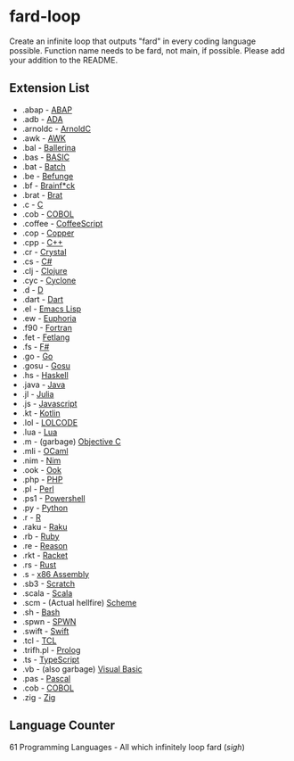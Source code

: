 # fard-loop
Create an infinite loop that outputs "fard" in every coding language possible. Function name needs to be fard, not main, if possible. Please add your addition to the README.

## Extension List
- .abap - [ABAP](https://en.wikipedia.org/wiki/ABAP)
- .adb - [ADA](https://en.wikipedia.org/wiki/Ada_(programming_language))
- .arnoldc - [ArnoldC](https://github.com/lhartikk/ArnoldC)
- .awk - [AWK](https://en.wikipedia.org/wiki/AWK)
- .bal - [Ballerina](https://ballerina.io/)
- .bas - [BASIC](https://en.wikipedia.org/wiki/BASIC)
- .bat - [Batch](https://en.wikipedia.org/wiki/Batch_file)
- .be - [Befunge](https://github.com/SystemFw/Befunge-93)
- .bf - [Brainf\*ck](https://en.m.wikipedia.org/wiki/Brainfuck)
- .brat - [Brat](https://github.com/presidentbeef/brat)
- .c - [C](https://en.wikipedia.org/wiki/The_C_Programming_Language)
- .cob - [COBOL](https://en.wikipedia.org/wiki/COBOL)
- .coffee - [CoffeeScript](https://coffeescript.org/)
- .cop - [Copper](https://github.com/copper-lang/copper)
- .cpp - [C++](https://en.wikipedia.org/wiki/C%2B%2B)
- .cr - [Crystal](https://crystal-lang.org/reference/1.6/index.html)
- .cs - [C#](https://en.wikipedia.org/wiki/C_Sharp_(programming_language))
- .clj - [Clojure](https://en.wikipedia.org/wiki/Clojure)
- .cyc - [Cyclone](https://cyclone.thelanguage.org)
- .d - [D](https://dlang.org/)
- .dart - [Dart](https://en.wikipedia.org/wiki/Dart_(programming_language))
- .el - [Emacs Lisp](https://en.m.wikipedia.org/wiki/Emacs_Lisp)
- .ew - [Euphoria](https://en.wikipedia.org/wiki/Euphoria_(programming_language))
- .f90 - [Fortran](https://rosettacode.org/wiki/Category:Fortran)
- .fet - [Fetlang](https://github.com/fetlang/fetlang)
- .fs - [F#](https://en.wikipedia.org/wiki/F_Sharp_(programming_language))
- .go - [Go](https://en.wikipedia.org/wiki/Go_(programming_language))
- .gosu - [Gosu](https://gosu-lang.github.io/)
- .hs - [Haskell](https://en.wikipedia.org/wiki/Haskell)
- .java - [Java](https://en.wikipedia.org/wiki/Java_(programming_language))
- .jl - [Julia](https://en.wikipedia.org/wiki/Julia_(programming_language))
- .js - [Javascript](https://en.wikipedia.org/wiki/JavaScript)
- .kt - [Kotlin](https://en.wikipedia.org/wiki/Kotlin_(programming_language))
- .lol - [LOLCODE](https://en.wikipedia.org/wiki/LOLCODE)
- .lua - [Lua](https://en.wikipedia.org/wiki/Lua_(programming_language))
- .m - (garbage) [Objective C](https://en.wikipedia.org/wiki/Objective-C)
- .mli - [OCaml](https://ocaml.org/)
- .nim - [Nim](https://en.wikipedia.org/wiki/Nim_(programming_language))
- .ook - [Ook](https://www.dangermouse.net/esoteric/ook.html)
- .php - [PHP](https://en.wikipedia.org/wiki/PHP)
- .pl - [Perl](https://en.wikipedia.org/wiki/Perl)
- .ps1 - [Powershell](https://en.m.wikipedia.org/wiki/PowerShell)
- .py - [Python](https://en.wikipedia.org/wiki/Python_(programming_language))
- .r - [R](https://en.wikipedia.org/wiki/R_(programming_language))
- .raku - [Raku](https://en.wikipedia.org/wiki/Raku_(programming_language))
- .rb - [Ruby](https://en.wikipedia.org/wiki/Ruby_(programming_language))
- .re - [Reason](https://reasonml.github.io/en/)
- .rkt - [Racket](https://racket-lang.org/)
- .rs - [Rust](https://en.wikipedia.org/wiki/Rust_(programming_language))
- .s - [x86 Assembly](https://en.m.wikipedia.org/wiki/X86_assembly_language)
- .sb3 - [Scratch](https://scratch.mit.edu/)
- .scala - [Scala](https://en.wikipedia.org/wiki/Scala_(programming_language))
- .scm - (Actual hellfire) [Scheme](https://en.wikipedia.org/wiki/Scheme_(programming_language))
- .sh - [Bash](https://en.wikipedia.org/wiki/Bash_(Unix_shell))
- .spwn - [SPWN](https://spu7nix.net/spwn/#/)
- .swift - [Swift](https://en.wikipedia.org/wiki/Swift_(programming_language))
- .tcl - [TCL](https://en.wikipedia.org/wiki/Tcl)
- .trifh.pl - [Prolog](https://en.m.wikipedia.org/wiki/Prolog)
- .ts - [TypeScript](https://en.wikipedia.org/wiki/TypeScript)
- .vb - (also garbage) [Visual Basic](https://en.wikipedia.org/wiki/Visual_Basic_.NET)
- .pas - [Pascal](https://en.wikipedia.org/wiki/Pascal_(programming_language))
- .cob - [COBOL](https://en.wikipedia.org/wiki/COBOL)
- .zig - [Zig](https://ziglang.org/)


## Language Counter
61 Programming Languages - All which infinitely loop fard (*sigh*)
